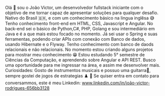 Olá 🖖 sou o João Victor, um desenvolvedor fullstack iniciante com o objetivo de me tornar capaz de apresentar soluções para qualquer desafio.
Nativo do Brasil 🇧🇷, e com um conhecimento básico na lingua inglêsa 😅 
Tenho conhecimento front-end em HTML, CSS, Javascript e Angular. 
No back-end sei o básico de Python,C#, PHP, Golang e sou intermediário em Java e é a que mais estou focado no momento. 
Já sei usar o Spring e suas ferramentas, podendo criar APIs com conexão com Banco de dados, usando Hibernate e o Flyway.
Tenho conhecimento com banco de daods relacionais e não relacionais.
No momento estou criando alguns projetos para mostrar meu conhecimento 😁
Estou estudando 5° semestre de Ciências da Computação, e aprendendo sobre Angular e API REST.
Busco uma oportunidade para me ingressar na área, e assim me desenvolver mais.
Curiosidades:  Gosto de instrumentos musicais e possuo uma guitarra🎸, sempre gostei de jogos de estrategias ♟️
📩 Se quiser entra em contato para conversammos, este é meu Linkedin:
    www.linkedin.com/in/joão-victor-rodrigues-656bb3128

<!---
JUAUNNN/JUAUNNN is a ✨ special ✨ repository because its `README.md` (this file) appears on your GitHub profile.
You can click the Preview link to take a look at your changes.
--->
